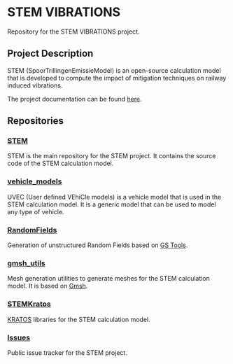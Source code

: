 # STEM VIBRATIONS

Repository for the STEM VIBRATIONS project.

## Project Description

STEM (SpoorTrillingenEmissieModel) is an open-source calculation model that is developed to compute the impact of mitigation techniques on railway induced vibrations.

The project documentation can be found [here](https://stemvibrations.readthedocs.io/).

## Repositories

### [STEM](https://github.com/StemVibrations/STEM)

STEM is the main repository for the STEM project. It contains the source code of the STEM calculation model.

### [vehicle_models](https://github.com/StemVibrations/vehicle_models)

UVEC (User defined VEhiCle models) is a vehicle model that is used in the STEM calculation model. It is a generic model that can be used to model any type of vehicle.

### [RandomFields](https://github.com/StemVibrations/RandomFields)

Generation of unstructured Random Fields based on [GS Tools](https://geostat-framework.readthedocs.io/en/latest/).

### [gmsh_utils](https://github.com/StemVibrations/gmsh_utils)

Mesh generation utilities to generate meshes for the STEM calculation model. It is based on [Gmsh](http://gmsh.info/).

### [STEMKratos](https://github.com/StemVibrations/StemKratos)

[KRATOS](https://github.com/KratosMultiphysics/Kratos) libraries for the STEM calculation model.

### [Issues](https://github.com/StemVibrations/Issues)

Public issue tracker for the STEM project.

